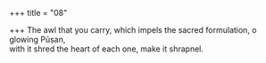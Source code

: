 +++
title = "08"

+++
The awl that you carry, which impels the sacred formulation, o  
glowing Pūṣan,  
with it shred the heart of each one, make it shrapnel.  